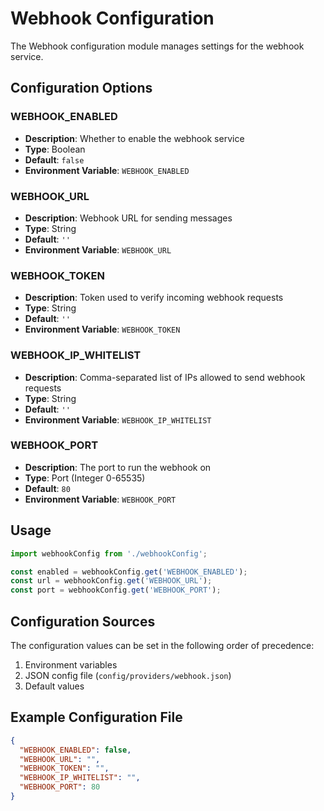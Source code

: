 # Webhook Configuration

The Webhook configuration module manages settings for the webhook service.

## Configuration Options

### WEBHOOK_ENABLED
- **Description**: Whether to enable the webhook service
- **Type**: Boolean
- **Default**: `false`
- **Environment Variable**: `WEBHOOK_ENABLED`

### WEBHOOK_URL
- **Description**: Webhook URL for sending messages
- **Type**: String
- **Default**: `''`
- **Environment Variable**: `WEBHOOK_URL`

### WEBHOOK_TOKEN
- **Description**: Token used to verify incoming webhook requests
- **Type**: String
- **Default**: `''`
- **Environment Variable**: `WEBHOOK_TOKEN`

### WEBHOOK_IP_WHITELIST
- **Description**: Comma-separated list of IPs allowed to send webhook requests
- **Type**: String
- **Default**: `''`
- **Environment Variable**: `WEBHOOK_IP_WHITELIST`

### WEBHOOK_PORT
- **Description**: The port to run the webhook on
- **Type**: Port (Integer 0-65535)
- **Default**: `80`
- **Environment Variable**: `WEBHOOK_PORT`

## Usage

```typescript
import webhookConfig from './webhookConfig';

const enabled = webhookConfig.get('WEBHOOK_ENABLED');
const url = webhookConfig.get('WEBHOOK_URL');
const port = webhookConfig.get('WEBHOOK_PORT');
```

## Configuration Sources

The configuration values can be set in the following order of precedence:
1. Environment variables
2. JSON config file (`config/providers/webhook.json`)
3. Default values

## Example Configuration File

```json
{
  "WEBHOOK_ENABLED": false,
  "WEBHOOK_URL": "",
  "WEBHOOK_TOKEN": "",
  "WEBHOOK_IP_WHITELIST": "",
  "WEBHOOK_PORT": 80
}